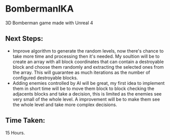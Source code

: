 # BombermanIKA
3D Bomberman game made with Unreal 4

## Next Steps:

* Improve algorithm to generate the random levels, now there's chance to take more time and processing then it's needed. My soultion will be to create an array with all block coordinates that can contain a destroyable block and choose them randomly and extracting the selected ones from the array. This will guarantee as much iterations as the number of configured destroyable blocks.
* Adding enemies controlled by AI will be great, my first idea to implement them in short time will be to move them block to block checking the adjacents blocks and take a decision, this is limited as the enemies see very small of the whole level. A improvement will be to make them see the whole level and take more complex decisions.

## Time Taken:

15 Hours.
